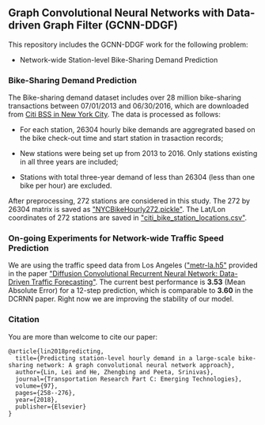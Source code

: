 ## Graph Convolutional Neural Networks with Data-driven Graph Filter (GCNN-DDGF)

This repository includes the GCNN-DDGF work for the following problem:

* Network-wide Station-level Bike-Sharing Demand Prediction

### Bike-Sharing Demand Prediction 

The Bike-sharing demand dataset includes over 28 million bike-sharing transactions between 07/01/2013 and 06/30/2016, which are downloaded from [Citi BSS in New York City](https://www.citibikenyc.com/system-data). The data is processed as follows: 

* For each station, 26304 hourly bike demands are aggregrated based on the bike check-out time and start station in trasaction records;

* New stations were being set up from 2013 to 2016. Only stations existing in all three years are included;

* Stations with total three-year demand of less than 26304 (less than one bike per hour) are excluded. 

After preprocessing, 272 stations are considered in this study. The 272 by 26304 matrix is saved as ["NYCBikeHourly272.pickle"](https://github.com/transpaper/GCNN/tree/master/data). The Lat/Lon coordinates of 272 stations are saved in ["citi_bike_station_locations.csv"](https://github.com/transpaper/GCNN/tree/master/data).

### On-going Experiments for Network-wide Traffic Speed Prediction

We are using the traffic speed data from Los Angeles (["metr-la.h5"](https://github.com/transpaper/GCNN/tree/master/data) provided in the paper ["Diffusion Convolutional Recurrent Neural Network: Data-Driven Traffic Forecasting"](https://github.com/liyaguang/DCRNN). The current best performance is **3.53** (Mean Absolute Error) for a 12-step prediction, which is comparable to **3.60** in the DCRNN paper. Right now we are improving the stability of our model. 

### Citation
You are more than welcome to cite our paper:
```
@article{lin2018predicting,
  title={Predicting station-level hourly demand in a large-scale bike-sharing network: A graph convolutional neural network approach},
  author={Lin, Lei and He, Zhengbing and Peeta, Srinivas},
  journal={Transportation Research Part C: Emerging Technologies},
  volume={97},
  pages={258--276},
  year={2018},
  publisher={Elsevier}
}

```
